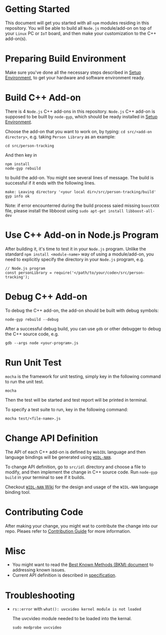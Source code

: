 # Getting Started

This document will get you started with all `npm` modules residing in this repository. You will be able to build all `Node.js` module/add-on on top of your `Linux` PC or `IoT` board, and then make your customization to the C++ add-on(s).

# Preparing Build Environment

Make sure you've done all the necessary steps described in [Setup Environment](./setup_environment.md), to get your hardware and software environment ready.

# Build C++ Add-on
There is 4 `Node.js` C++ add-ons in this repository. `Node.js` C++ add-on is supposed to be built by `node-gyp`, which should be ready installed in [Setup Environment](./setup_environment.md).

Choose the add-on that you want to work on, by typing: `cd src/<add-on directory>`, e.g. taking `Person Library` as an example:

```
cd src/person-tracking
```

And then key in

```
npm install
node-gyp rebuild
```

to build the add-on. You might see several lines of message. The build is successful if it ends with the following lines.

```
make: Leaving directory '<your local dir>/src/person-tracking/build'
gyp info ok
```

Note: if error encounterred during the build process saied missing `boostXXX` file, please install the libboost using `sudo apt-get install libboost-all-dev`

# Use C++ Add-on in Node.js Program
After building it, it's time to test it in your `Node.js` program.  Unlike the standard `npm install <module-name>` way of using a module/add-on, you need to explicitly specify the directory in your `Node.js` program, e.g.

```
// Node.js program
const personLibrary = require('</path/to/your/code>/src/person-tracking');
```

# Debug C++ Add-on

To debug the C++ add-on, the add-on should be built with debug symbols:

```
node-gyp rebuild --debug
```

After a successful debug build, you can use `gdb` or other debugger to debug the C++ source code, e.g.

```
gdb --args node <your-program>.js
```

# Run Unit Test

`mocha` is the framework for unit testing, simply key in the following command to run the unit test.

```
mocha
```

Then the test will be started and test report will be printed in terminal.

To specify a test suite to run, key in the following command:

```
mocha test/<file-name>.js
```

# Change API Definition

The API of each C++ add-on is defined by `WebIDL` language and then language bindings will be generated using [`WIDL-NAN`](https://www.npmjs.com/package/widl-nan).

To change API definition, go to `src/idl` directory and choose a file to modify, and then implement the change in C++ source code. Run `node-gyp build` in your terminal to see if it builds.

Checkout [`WIDL-NAN` Wiki](https://github.com/01org/widl-nan/wiki) for the design and usage of the `WIDL-NAN` language binding tool.


# Contributing Code

After making your change, you might wat to contribute the change into our repo.
Pleaes refer to [Contribution Guide](./contribution.md) for more information.

# Misc
- You might want to read the [Best Known Methods (BKM) document](./bkms.md) to addressing known issues.
- Current API definition is described in [specification](https://01org.github.io/node-realsense/doc/spec/).

# Troubleshooting
- `rs::error` with `what(): uvcvideo kernel module is not loaded`

    The uvcvideo module needed to be loaded into the kernal.
    ```
    sudo modprobe uvcvideo
    ```

